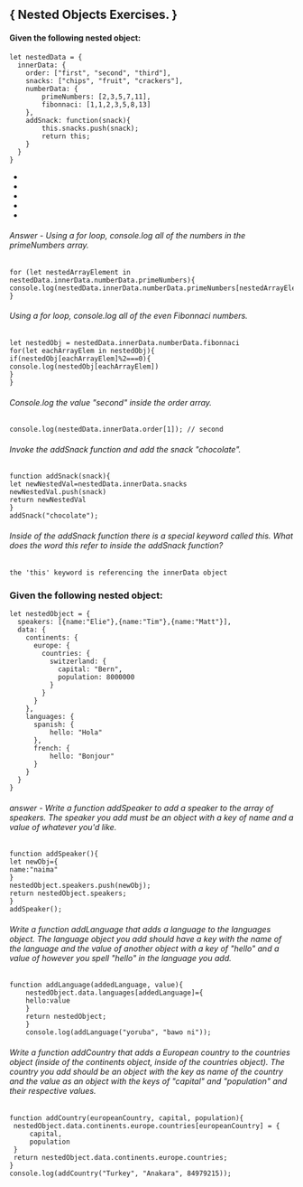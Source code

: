 ## { Nested Objects Exercises. }

#### Given the following nested object:

```
let nestedData = {
  innerData: {
    order: ["first", "second", "third"],
    snacks: ["chips", "fruit", "crackers"],
    numberData: {
        primeNumbers: [2,3,5,7,11],
        fibonnaci: [1,1,2,3,5,8,13]
    },
    addSnack: function(snack){
        this.snacks.push(snack);
        return this;
    }
  }
}

```

- 
- 
- 
- 
- 

###### Answer - Using a for loop, console.log all of the numbers in the primeNumbers array.
```
for (let nestedArrayElement in nestedData.innerData.numberData.primeNumbers){
console.log(nestedData.innerData.numberData.primeNumbers[nestedArrayElement]);
}
```


###### Using a for loop, console.log all of the even Fibonnaci numbers.
```
let nestedObj = nestedData.innerData.numberData.fibonnaci
for(let eachArrayElem in nestedObj){
if(nestedObj[eachArrayElem]%2===0){
console.log(nestedObj[eachArrayElem])
}
}

```


###### Console.log the value "second" inside the order array.
```
console.log(nestedData.innerData.order[1]); // second

```


###### Invoke the addSnack function and add the snack "chocolate".
```
function addSnack(snack){
let newNestedVal=nestedData.innerData.snacks
newNestedVal.push(snack)
return newNestedVal
}
addSnack("chocolate");

```



###### Inside of the addSnack function there is a special keyword called this. What does the word this refer to inside the addSnack function?
```
the 'this' keyword is referencing the innerData object

```



### Given the following nested object:

```
let nestedObject = {
  speakers: [{name:"Elie"},{name:"Tim"},{name:"Matt"}],
  data: {
    continents: {
      europe: {
        countries: {
          switzerland: {
            capital: "Bern",
            population: 8000000
          }
        }
      }
    },
    languages: {
      spanish: {
          hello: "Hola"
      },
      french: {
          hello: "Bonjour"
      }
    }
  }
}

```

###### answer - Write a function addSpeaker to add a speaker to the array of speakers. The speaker you add must be an object with a key of name and a value of whatever you'd like.

```
function addSpeaker(){
let newObj={
name:"naima"
}
nestedObject.speakers.push(newObj);
return nestedObject.speakers;
}
addSpeaker();

```


###### Write a function addLanguage that adds a language to the languages object. The language object you add should have a key with the name of the language and the value of another object with a key of "hello" and a value of however you spell "hello" in the language you add.

```
function addLanguage(addedLanguage, value){
    nestedObject.data.languages[addedLanguage]={
    hello:value
    }
    return nestedObject;
    }
    console.log(addLanguage("yoruba", "bawo ni"));

```

###### Write a function addCountry that adds a European country to the countries object (inside of the continents object, inside of the countries object). The country you add should be an object with the key as name of the country and the value as an object with the keys of "capital" and "population" and their respective values.

```
function addCountry(europeanCountry, capital, population){
 nestedObject.data.continents.europe.countries[europeanCountry] = {
     capital,
     population
 }
 return nestedObject.data.continents.europe.countries;
}
console.log(addCountry("Turkey", "Anakara", 84979215));

```